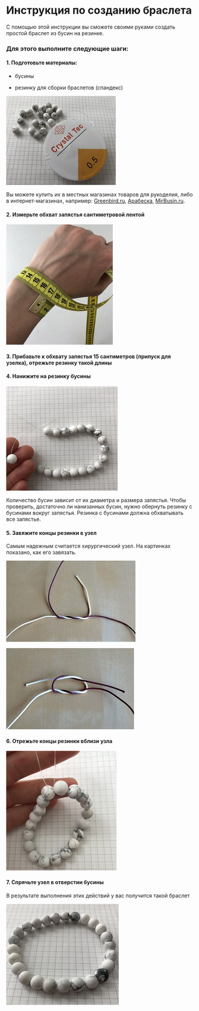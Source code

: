 # Инструкция по созданию браслета

С помощью этой инструкции вы сможете своими руками создать простой браслет из бусин на резинке.

### Для этого выполните следующие шаги:
#### 1. Подготовьте материалы:


- бусины

- резинку для сборки браслетов (спандекс)

![This is an image](https://github.com/BuchkinaOlya/Test/blob/main/IMG_0014.JPG)

Вы можете купить их в местных магазинах товаров для рукоделия, либо в интернет-магазинах, например: [Greenbird.ru](https://greenbird.ru/), [Арабеска](https://arabeska96.ru/),
[MirBusin.ru](https://mirbusin.ru/furnitura-dlya-bizhuterii-v-novosibirske).

#### 2. Измерьте обхват запястья сантиметровой лентой

![This is an image](https://github.com/BuchkinaOlya/Test/blob/main/IMG_0011.JPG)

#### 3. Прибавьте к обхвату запястья 15 сантиметров (припуск для узелка), отрежьте резинку такой длины

#### 4. Нанижите на резинку бусины

![This is an image](https://github.com/BuchkinaOlya/Test/blob/main/IMG_0015.JPG)

Количество бусин зависит от их диаметра и размера запястья. Чтобы проверить, достаточно ли нанизанных бусин, нужно обернуть резинку с бусинами вокруг запястья.
Резинка с бусинами должна обхватывать все запястье.

#### 5. Завяжите концы резинки в узел
Самым надежным считается хирургический узел. На картинках показано, как его завязать.

![This is an image](https://github.com/BuchkinaOlya/Test/blob/main/%D1%83%D0%B7%D0%B5%D0%BB1.jpg)

![This is an image](https://github.com/BuchkinaOlya/Test/blob/main/%D1%83%D0%B7%D0%B5%D0%BB2.jpg)

#### 6. Отрежьте концы резинки вблизи узла

![This is an image](https://github.com/BuchkinaOlya/Test/blob/main/IMG_0017.JPG)

#### 7. Спрячьте узел в отверстии бусины

В результате выполнения этих действий у вас получится такой браслет

![This is an image](https://github.com/BuchkinaOlya/Test/blob/main/IMG_0012.JPG)
